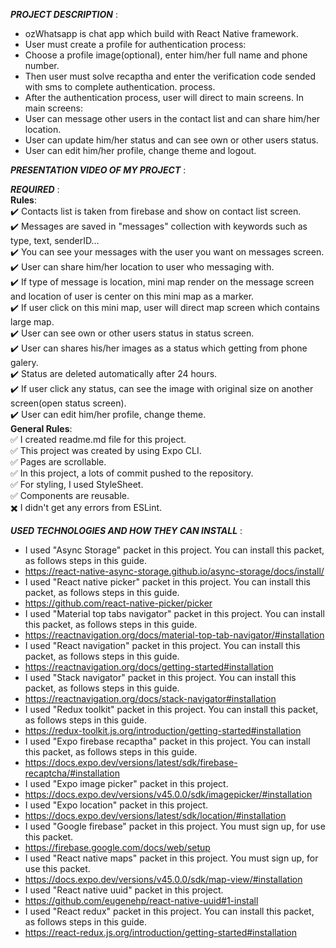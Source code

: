 ***PROJECT DESCRIPTION*** :<br>
+ ozWhatsapp is chat app which build with React Native framework.
+ User must create a profile for authentication process:
+ Choose a profile image(optional), enter him/her full name and phone number.
+ Then user must solve recaptha and enter the verification code sended with sms to complete authentication. process.
+ After the authentication process, user will direct to main screens. In main screens:
+ User can message other users in the contact list and can share him/her location.
+ User can update him/her status and can see own or other users status.
+ User can edit him/her profile, change theme and logout.

***PRESENTATION VIDEO OF MY PROJECT*** :<br>

***REQUIRED*** :<br>
**Rules**:<br>
:heavy_check_mark: Contacts list is taken from firebase and show on contact list screen.<br>
:heavy_check_mark: Messages are saved in "messages" collection with keywords such as type, text, senderID...<br>
:heavy_check_mark: You can see your messages with the user you want on messages screen.<br>
:heavy_check_mark: User can share him/her location to user who messaging with.<br>
:heavy_check_mark: If type of message is location, mini map render on the message screen and location of user is center on this mini map as a marker.<br>
:heavy_check_mark: If user click on this mini map, user will direct map screen which contains large map.<br>
:heavy_check_mark: User can see own or other users status in status screen.<br>
:heavy_check_mark: User can shares his/her images as a status which getting from phone galery.<br>
:heavy_check_mark: Status are deleted automatically after 24 hours.<br>
:heavy_check_mark: If user click any status, can see the image with original size on another screen(open status screen).<br>
:heavy_check_mark: User can edit him/her profile, change theme.<br>
**General Rules**:<br>
:white_check_mark: I created readme.md file for this project.<br>
:white_check_mark: This project was created by using Expo CLI.<br>
:white_check_mark: Pages are scrollable.<br>
:white_check_mark: In this project, a lots of commit pushed to the repository.<br>
:white_check_mark: For styling, I used StyleSheet.<br>
:white_check_mark: Components are reusable.<br>
:heavy_multiplication_x: I didn't get any errors from ESLint.<br>

***USED TECHNOLOGIES AND HOW THEY CAN INSTALL*** :<br>
+ I used "Async Storage" packet in this project. You can install this packet, as follows steps in this guide.<br>
+ https://react-native-async-storage.github.io/async-storage/docs/install/<br>
+ I used "React native picker" packet in this project. You can install this packet, as follows steps in this guide.<br>
+ https://github.com/react-native-picker/picker<br>
+ I used "Material top tabs navigator" packet in this project. You can install this packet, as follows steps in this guide.<br>
+ https://reactnavigation.org/docs/material-top-tab-navigator/#installation<br>
+ I used "React navigation" packet in this project. You can install this packet, as follows steps in this guide.<br>
+ https://reactnavigation.org/docs/getting-started#installation<br>
+ I used "Stack navigator" packet in this project. You can install this packet, as follows steps in this guide.<br>
+ https://reactnavigation.org/docs/stack-navigator#installation<br>
+ I used "Redux toolkit" packet in this project. You can install this packet, as follows steps in this guide.<br>
+ https://redux-toolkit.js.org/introduction/getting-started#installation<br>
+ I used "Expo firebase recaptha" packet in this project. You can install this packet, as follows steps in this guide.<br>
+ https://docs.expo.dev/versions/latest/sdk/firebase-recaptcha/#installation<br>
+ I used "Expo image picker" packet in this project.<br>
+ https://docs.expo.dev/versions/v45.0.0/sdk/imagepicker/#installation<br>
+ I used "Expo location" packet in this project.<br>
+ https://docs.expo.dev/versions/latest/sdk/location/#installation<br>
+ I used "Google firebase" packet in this project. You must sign up, for use this packet.<br>
+ https://firebase.google.com/docs/web/setup<br>
+ I used "React native maps" packet in this project. You must sign up, for use this packet.<br>
+ https://docs.expo.dev/versions/v45.0.0/sdk/map-view/#installation<br>
+ I used "React native uuid" packet in this project.<br>
+ https://github.com/eugenehp/react-native-uuid#1-install<br>
+ I used "React redux" packet in this project. You can install this packet, as follows steps in this guide.<br>
+ https://react-redux.js.org/introduction/getting-started#installation<br>
